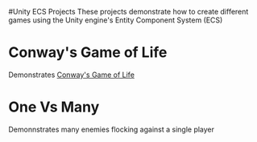 #Unity ECS Projects
These projects demonstrate how to create different games using the Unity engine's Entity Component System (ECS)

# Conway's Game of Life

Demonstrates [Conway's Game of Life](https://en.wikipedia.org/wiki/Conway%27s_Game_of_Life)

# One Vs Many
Demonnstrates many enemies flocking against a single player